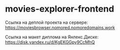 # movies-explorer-frontend

<!-- Ссылка на пул реквест, открытый из ветки level-3 в main -->

Ссылка на деплой проекта на сервере: https://moviesbrowser.nomored.nomoredomains.work

Cсылка на макет диплома на Янлекс.Диске: https://disk.yandex.ru/d/KgEKGGpy9CcMhQ